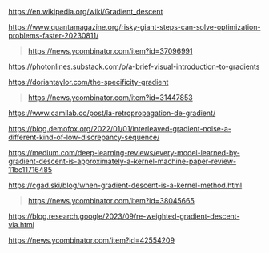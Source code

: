 https://en.wikipedia.org/wiki/Gradient_descent

https://www.quantamagazine.org/risky-giant-steps-can-solve-optimization-problems-faster-20230811/
> https://news.ycombinator.com/item?id=37096991

https://photonlines.substack.com/p/a-brief-visual-introduction-to-gradients

https://doriantaylor.com/the-specificity-gradient
> https://news.ycombinator.com/item?id=31447853

https://www.camilab.co/post/la-retropropagation-de-gradient/

https://blog.demofox.org/2022/01/01/interleaved-gradient-noise-a-different-kind-of-low-discrepancy-sequence/

https://medium.com/deep-learning-reviews/every-model-learned-by-gradient-descent-is-approximately-a-kernel-machine-paper-review-11bc11716485

https://cgad.ski/blog/when-gradient-descent-is-a-kernel-method.html
> https://news.ycombinator.com/item?id=38045665

https://blog.research.google/2023/09/re-weighted-gradient-descent-via.html

https://news.ycombinator.com/item?id=42554209

